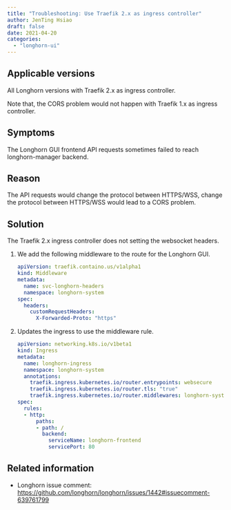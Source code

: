 ```yaml
---
title: "Troubleshooting: Use Traefik 2.x as ingress controller"
author: JenTing Hsiao
draft: false
date: 2021-04-20
categories:
  - "longhorn-ui"
---
```


## Applicable versions

All Longhorn versions with Traefik 2.x as ingress controller.

Note that, the CORS problem would not happen with Traefik 1.x as ingress controller.

## Symptoms

The Longhorn GUI frontend API requests sometimes failed to reach longhorn-manager backend.

## Reason

The API requests would change the protocol between HTTPS/WSS, change the protocol between HTTPS/WSS would lead to a CORS problem.

## Solution

The Traefik 2.x ingress controller does not setting the websocket headers.

1. We add the following middleware to the route for the Longhorn GUI.
   ```yaml
   apiVersion: traefik.containo.us/v1alpha1
   kind: Middleware
   metadata:
     name: svc-longhorn-headers
     namespace: longhorn-system
   spec:
     headers:
       customRequestHeaders:
         X-Forwarded-Proto: "https"
   ```

2. Updates the ingress to use the middleware rule.
   ```yaml
   apiVersion: networking.k8s.io/v1beta1
   kind: Ingress
   metadata:
     name: longhorn-ingress
     namespace: longhorn-system
     annotations:
       traefik.ingress.kubernetes.io/router.entrypoints: websecure
       traefik.ingress.kubernetes.io/router.tls: "true"       
       traefik.ingress.kubernetes.io/router.middlewares: longhorn-system-svc-longhorn-headers@kubernetescrd
   spec:
     rules:
     - http:
         paths:
         - path: /
           backend:
             serviceName: longhorn-frontend
             servicePort: 80
   ```

## Related information

* Longhorn issue comment: https://github.com/longhorn/longhorn/issues/1442#issuecomment-639761799
